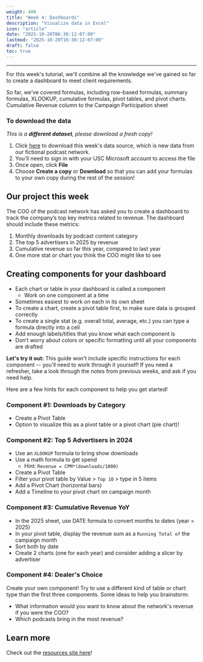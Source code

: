 ```yaml
---
weight: 400
title: "Week 4: Dashboards"
description: "Visualize data in Excel"
icon: "article"
date: "2025-10-20T06:30:12-07:00"
lastmod: "2025-10-20T16:30:12-07:00"
draft: false 
toc: true
---
```


---

For this week's tutorial, we'll combine all the knowledge we've gained so far to create a dashboard to meet client requirements.

So far, we've covered formulas, including row-based formulas, summary formulas, XLOOKUP, cumulative formulas, pivot tables, and pivot charts.
Cumulative Revenue column to the Campaign Participation sheet

### To download the data

*This is a **different dataset**, please download a fresh copy!*

1. Click [here](https://uscedu-my.sharepoint.com/:x:/g/personal/whaleyr_usc_edu/EVU5p7X-WypCslwUe4W7-q4BRxqS27aY8cQVg-s0JEctLQ?e=i3WmVx) to download this week's data source, which is new data from our fictional podcast network.
2. You'll need to sign in with your USC Microsoft account to access the file
3. Once open, click **File**
4. Choose **Create a copy** or **Download** so that you can add your formulas to your own copy during the rest of the session!

## Our project this week

The COO of the podcast network has asked you to create a dashboard to track the company’s top key metrics related to revenue. The dashboard should include these metrics:
1. Monthly downloads by podcast content category
2. The top 5 advertisers in 2025 by revenue
3. Cumulative revenue so far this year, compared to last year
4. One more stat or chart you think the COO might like to see

## Creating components for your dashboard
* Each chart or table in your dashboard is called a component
    * Work on one component at a time
* Sometimes easiest to work on each in its own sheet
* To create a chart, create a pivot table first, to make sure data is grouped correctly 
* To create a single stat (e.g. overall total, average, etc.) you can type a formula directly into a cell
* Add enough labels/titles that you know what each component is
* Don’t worry about colors or specific formatting until all your components are drafted 

**Let's try it out:** This guide won't include specific instructions for each component -- you'll need to work through it yourself! If you need a refresher, take a look through the notes from previous weeks, and ask if you need help. 

Here are a few hints for each component to help you get started! 

### Component #1: Downloads by Category
* Create a Pivot Table
* Option to visualize this as a pivot table or a pivot chart (pie chart)! 

### Component #2: Top 5 Advertisers in 2024 
* Use an `XLOOKUP` formula to bring show downloads
* Use a math formula to get spend 
    * Hint: `Revenue = CPM*(downloads/1000)`
* Create a Pivot Table
* Filter your pivot table by Value > `Top 10` > type in 5 items
* Add a Pivot Chart (horizontal bars)
* Add a Timeline to your pivot chart on campaign month

### Component #3: Cumulative Revenue YoY
* In the 2025 sheet, use DATE formula to convert months to dates (year = 2025)
* In your pivot table, display the revenue sum as a `Running Total of` the campaign month
* Sort both by date
* Create 2 charts (one for each year) and consider adding a slicer by advertiser

### Component #4: Dealer's Choice

Create your own component! Try to use a different kind of table or chart type than the first three components. Some ideas to help you brainstorm:
* What information would you want to know about the network's revenue if you were the COO?
* Which podcasts bring in the most revenue? 

## Learn more

Check out the [resources site here](https://digital-lounge-excel.carrd.co/#learn-more)!
